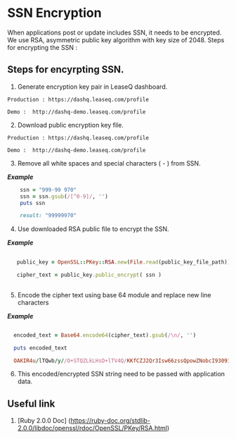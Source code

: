 # SSN Encryption 

When applications post or update includes SSN, it needs to be encrypted. We use RSA, asymmetric public key algorithm with key size of 2048. Steps for encrypting the SSN : 

## Steps for encyrpting SSN. 

1. Generate encryption key pair in LeaseQ dashboard. 

```
Production : https://dashq.leaseq.com/profile

Demo :  http://dashq-demo.leaseq.com/profile 

```

2. Download public encryption key file. 

```
Production : https://dashq.leaseq.com/profile

Demo :  http://dashq-demo.leaseq.com/profile 
```

3. Remove all white spaces and special characters ( - )  from SSN.

***Example***

```ruby
    ssn = "999-99 970"
    ssn = ssn.gsub(/[^0-9]/, '')
    puts ssn

    result: "99999970"
```

4. Use downloaded RSA public file to encrypt the SSN. 

***Example***

```ruby
  
   public_key = OpenSSL::PKey::RSA.new(File.read(public_key_file_path))

   cipher_text = public_key.public_encrypt( ssn )
  
```

5. Encode the cipher text using base 64 module and replace new line characters 

***Example***

```ruby

  encoded_text = Base64.encode64(cipher_text).gsub(/\n/, '')

  puts encoded_text

  OAKIR4u/lTQwb/y//O+STQZLkLHsD+lTV4Q/KKfCZJ2Qr3Isw66zssQpowZNobcI93091o6gYpLaYOH8S9BCqnikBxQV342f/k14nrLSZqoYm6mwYaIZMvGVhyK5RIFhYvpOM6PFq12Qh9fCD2rPgf7eI8KNx74gY1dmD2CIdGKPkqA1IdEWIIGX29725apPZasvbbBeUpVVwpIq9De23uuJ/9dGb9hZtkwD4aps0Uv3ttZEv6+M4xYCnJ3U9ZWCBWE5wKng2OssBcb6u48P1cJz0t2rCxX6YrQ41UDj1225d1TCN/Nq4FcUPtL8IaQbWl7kq+08xeD3m77FUU1Dug==

```

6. This encoded/encrypted SSN string need to be passed with application data.


## Useful link

1. [Ruby 2.0.0 Doc] (https://ruby-doc.org/stdlib-2.0.0/libdoc/openssl/rdoc/OpenSSL/PKey/RSA.html)
